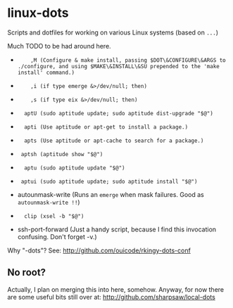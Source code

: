 linux-dots
==========

Scripts and dotfiles for working on various Linux systems (based on `...`)

Much TODO to be had around here.

<!--
Requires: https://github.com/sharpsaw/perl-dots (for its bin/bin-docs)
Update by having sharpsaw/perl-dots then yy@" on the next line:
jjV}k!bin-docs
-->
*         ,M (Configure & make install, passing $DOT\&CONFIGURE\&ARGS to ./configure, and using $MAKE\&INSTALL\&SU prepended to the 'make install' command.)
*         ,i (if type emerge &>/dev/null; then)
*         ,s (if type eix &>/dev/null; then)
*       aptU (sudo aptitude update; sudo aptitude dist-upgrade "$@")
*       apti (Use aptitude or apt-get to install a package.)
*       apts (Use aptitude or apt-cache to search for a package.)
*      aptsh (aptitude show "$@")
*       aptu (sudo aptitude update "$@")
*      aptui (sudo aptitude update; sudo aptitude install "$@")
* autounmask-write (Runs an `emerge` when mask failures. Good as `autounmask-write !!`)
*       clip (xsel -b "$@")
* ssh-port-forward (Just a handy script, because I find this invocation confusing. Don't forget -v.)

Why "-dots"?  See: http://github.com/ouicode/rkingy-dots-conf

No root?
--------

Actually, I plan on merging this into here, somehow. Anyway, for now there are
some useful bits still over at: http://github.com/sharpsaw/local-dots
